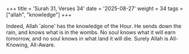 +++
title = 'Surah 31, Verses 34'
date = '2025-08-27'
weight = 34
tags = ["allah", "knowledge"]
+++

Indeed, Allah ˹alone˺ has the knowledge of the Hour. He sends down the rain, and knows what is in the wombs. No soul knows what it will earn tomorrow, and no soul knows in what land it will die. Surely Allah is All-Knowing, All-Aware.